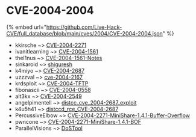 # CVE-2004-2004
{% embed url="https://github.com/Live-Hack-CVE/full_database/blob/main/cves/2004/CVE-2004-2004.json" %}

* kkirsche ~> [CVE-2004-2271](https://www.alice-snow.ru/2004/database/cve-2004-2004/cve-2004-2271-kkirsche)
* ivanitlearning ~> [CVE-2004-1561](https://www.alice-snow.ru/2004/database/cve-2004-2004/cve-2004-1561-ivanitlearning)
* thel1nus ~> [CVE-2004-1561-Notes](https://www.alice-snow.ru/2004/database/cve-2004-2004/cve-2004-1561-notes-thel1nus)
* sinkaroid ~> [shiguresh](https://www.alice-snow.ru/2004/database/cve-2004-2004/shiguresh-sinkaroid)
* k4miyo ~> [CVE-2004-2687](https://www.alice-snow.ru/2004/database/cve-2004-2004/cve-2004-2687-k4miyo)
* uzzzval ~> [cve-2004-2167](https://www.alice-snow.ru/2004/database/cve-2004-2004/cve-2004-2167-uzzzval)
* krdsploit ~> [CVE-2004-TFTP](https://www.alice-snow.ru/2004/database/cve-2004-2004/cve-2004-tftp-krdsploit)
* fibonascii ~> [CVE-2004-0558](https://www.alice-snow.ru/2004/database/cve-2004-2004/cve-2004-0558-fibonascii)
* alt3kx ~> [CVE-2004-2549](https://www.alice-snow.ru/2004/database/cve-2004-2004/cve-2004-2549-alt3kx)
* angelpimentell ~> [distcc_cve_2004-2687_exploit](https://www.alice-snow.ru/2004/database/cve-2004-2004/distcc_cve_2004-2687_exploit-angelpimentell)
* k4u5h41 ~> [distccd_rce_CVE-2004-2687](https://www.alice-snow.ru/2004/database/cve-2004-2004/distccd_rce_cve-2004-2687-k4u5h41)
* PercussiveElbow ~> [CVE-2004-2271-MiniShare-1.4.1-Buffer-Overflow](https://www.alice-snow.ru/2004/database/cve-2004-2004/cve-2004-2271-minishare-1.4.1-buffer-overflow-percussiveelbow)
* pwncone ~> [CVE-2004-2271-MiniShare-1.4.1-BOF](https://www.alice-snow.ru/2004/database/cve-2004-2004/cve-2004-2271-minishare-1.4.1-bof-pwncone)
* ParallelVisions ~> [DoSTool](https://www.alice-snow.ru/2004/database/cve-2004-2004/dostool-parallelvisions)